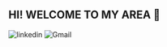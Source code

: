 ## HI! WELCOME TO MY AREA 👋

<!--
**zankifath/ZankiFath** is a ✨ _special_ ✨ repository because its `README.md` (this file) appears on your GitHub profile.

Here are some ideas to get you started:

- 🔭 I’m currently working on ...
- 🌱 I’m currently learning ...
- 👯 I’m looking to collaborate on ...
- 🤔 I’m looking for help with ...
- 💬 Ask me about ...
- 📫 How to reach me: ...
- 😄 Pronouns: ...
- ⚡ Fun fact: ...
--> 
![linkedin](https://img.shields.io/badge/Linkedin-0e76a8?style=for-the-badge&logo=Linkedin&logoColor=white)
![Gmail](https://img.shields.io/badge/Gmail-D14836?style=for-the-badge&logo=gmail&logoColor=white)
